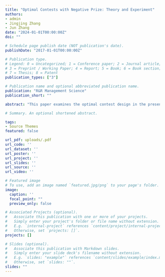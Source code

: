 ```yaml
---
title: "Optimal Contests with Negative Prize: Theory and Experiment"
authors:
- admin
- Jingjing Zhang
- Jun Zhang
date: "2024-01-01T00:00:00Z"
doi: ""

# Schedule page publish date (NOT publication's date).
publishDate: "2017-01-01T00:00:00Z"

# Publication type.
# Legend: 0 = Uncategorized; 1 = Conference paper; 2 = Journal article;
# 3 = Preprint / Working Paper; 4 = Report; 5 = Book; 6 = Book section;
# 7 = Thesis; 8 = Patent
publication_types: ["3"]

# Publication name and optional abbreviated publication name.
publication: "R&R Management Science"
publication_short: ""

abstract: "This paper examines the optimal contest design in the presence of negative prizes and establishes the optimality of a modified all-pay auction with entry fee and reserve. The entry fee always equals the contestants' liability, and the reserve is weakly higher than in contests without negative prizes. The modification involves awarding all contestants a strictly positive prize if none meet the reserve. This optimal contest better incentivizes high-ability contestants by offering them a higher prize augmented by entry fees, while still ensuring full participation from low-ability contestants. Theoretical analysis demonstrates that when contestants' liability is sufficiently high, the same contest maximizes both the expected total effort and winner's effort, with both measures increasing with liability. To test these predictions, we conduct an experiment comparing optimal contests across different liability levels. Results closely align with predictions, confirming that a contest with higher liability more effectively achieves the predicted ''one-stone-kills-two-birds'' outcome."

# Summary. An optional shortened abstract.

tags:
- Source Themes
featured: false

url_pdf: uploads/.pdf
url_code: ''
url_dataset: ''
url_poster: ''
url_project: ''
url_slides: ''
url_source: ''
url_video: ''

# Featured image
# To use, add an image named `featured.jpg/png` to your page's folder.
image:
  caption: ''
  focal_point: ""
  preview_only: false

# Associated Projects (optional).
#   Associate this publication with one or more of your projects.
#   Simply enter your project's folder or file name without extension.
#   E.g. `internal-project` references `content/project/internal-project/index.md`.
#   Otherwise, set `projects: []`.
projects: []

# Slides (optional).
#   Associate this publication with Markdown slides.
#   Simply enter your slide deck's filename without extension.
#   E.g. `slides: "example"` references `content/slides/example/index.md`.
#   Otherwise, set `slides: ""`.
slides: ""
---
```

